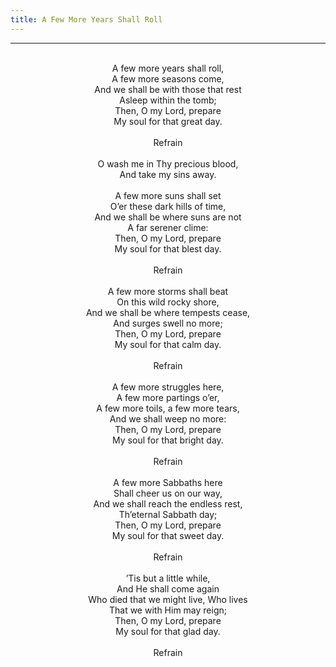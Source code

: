 ```yaml
---
title: A Few More Years Shall Roll
---
```


---
<center>
<br/>
A few more years shall roll,<br/>
A few more seasons come,<br/>
And we shall be with those that rest<br/>
Asleep within the tomb;<br/>
Then, O my Lord, prepare<br/>
My soul for that great day.<br/>
<br/>
Refrain<br/>
<br/>
O wash me in Thy precious blood,<br/>
And take my sins away.<br/>
<br/>
A few more suns shall set<br/>
O’er these dark hills of time,<br/>
And we shall be where suns are not<br/>
A far serener clime:<br/>
Then, O my Lord, prepare<br/>
My soul for that blest day.<br/>
<br/>
Refrain<br/>
<br/>
A few more storms shall beat<br/>
On this wild rocky shore,<br/>
And we shall be where tempests cease,<br/>
And surges swell no more;<br/>
Then, O my Lord, prepare<br/>
My soul for that calm day.<br/>
<br/>
Refrain<br/>
<br/>
A few more struggles here,<br/>
A few more partings o’er,<br/>
A few more toils, a few more tears,<br/>
And we shall weep no more:<br/>
Then, O my Lord, prepare<br/>
My soul for that bright day.<br/>
<br/>
Refrain<br/>
<br/>
A few more Sabbaths here<br/>
Shall cheer us on our way,<br/>
And we shall reach the endless rest,<br/>
Th’eternal Sabbath day;<br/>
Then, O my Lord, prepare<br/>
My soul for that sweet day.<br/>
<br/>
Refrain<br/>
<br/>
’Tis but a little while,<br/>
And He shall come again<br/>
Who died that we might live, Who lives<br/>
That we with Him may reign;<br/>
Then, O my Lord, prepare<br/>
My soul for that glad day.<br/>
<br/>
Refrain<br/>

</center>